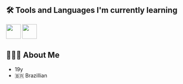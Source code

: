 ## 🛠️ Tools and Languages I'm currently learning

<img src="https://skillicons.dev/icons?i=kotlin,java,css,html,javascript" height="40">
<img src="https://skillicons.dev/icons?i=bash,linux,ubuntu" height="40">

## 👨🏻‍🎓 About Me

- 19y
- 🇧🇷 Brazillian
